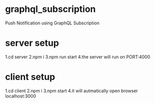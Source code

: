 # graphql_subscription
Push Notification using GraphQL Subscription

# server setup
   1.cd server 
  2.npm i 
  3.npm run start
  4.the server will run on PORT:4000

# client setup
  1.cd client
  2.npm i 
  3.npm start
  4.it will autmatically open browser localhost:3000

